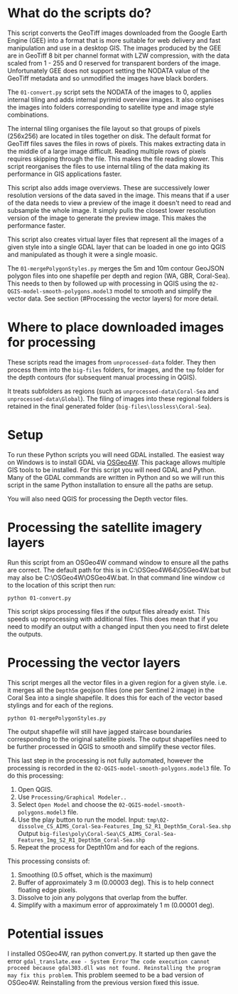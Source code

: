 # What do the scripts do?
This script converts the GeoTiff images downloaded from the Google Earth Engine (GEE) into
a format that is more suitable for web delivery and fast manipulation and use in a desktop 
GIS. 
The images produced by the GEE are in GeoTiff 8 bit per channel format with LZW compression, 
with the data scaled from 1 - 255 and 0 reserved for transparent borders of the image. 
Unfortunately GEE does not support setting the NODATA value of the GeoTiff metadata and so 
unmodified the images have black borders. 

The `01-convert.py` script sets the NODATA of the images to 0, applies internal tiling and 
adds internal pyrimid overview images. It also organises the images into folders corresponding
to satellite type and image style combinations. 

The internal tiling organises the file layout so that groups of pixels (256x256) are located in
tiles together on disk. The default format for GeoTiff files saves the files in rows of pixels.
This makes extracting data in the middle of a large image difficult. Reading multiple rows of
pixels requires skipping through the file. This makes the file reading slower. This script
reorganises the files to use internal tiling of the data making its performance in GIS applications
faster.

This script also adds image overviews. These are successively lower resolution versions of the
data saved in the image. This means that if a user of the data needs to view a preview of the
image it doesn't need to read and subsample the whole image. It simply pulls the closest lower
resolution version of the image to generate the preview image. This makes the performance faster.

This script also creates virtual layer files that represent all the images of a given style into a
single GDAL layer that can be loaded in one go into QGIS and manipulated as though it were
a single moasic.

The `01-mergePolygonStyles.py` merges the 5m and 10m contour GeoJSON polygon files into one shapefile
per depth and region (WA, GBR, Coral-Sea). This needs to then by followed up with processing in
QGIS using the `02-QGIS-model-smooth-polygons.model3` model to smooth and simplify the vector
data. See section (#Processing the vector layers) for more detail.

# Where to place downloaded images for processing
These scripts read the images from `unprocessed-data` folder. They then process them into the
`big-files` folders, for images, and the `tmp` folder for the depth contours (for subsequent
manual processing in QGIS).

It treats subfolders as regions (such as `unprocessed-data\Coral-Sea` and `unprocessed-data\Global`). 
The filing of images into these regional folders is retained in the final generated folder (`big-files\lossless\Coral-Sea`). 


# Setup
To run these Python scripts you will need GDAL installed. The easiest way on Windows is to 
install GDAL via [OSGeo4W](https://www.osgeo.org/projects/osgeo4w/). This package allows
multiple GIS tools to be installed. For this script you will need GDAL and Python. Many of
the GDAL commands are written in Python and so we will run this script in the same Python
installation to ensure all the paths are setup. 

You will also need QGIS for processing the Depth vector files.

# Processing the satellite imagery layers
 
Run this script from an OSGeo4W command window to ensure all the paths are correct.
The default path for this is in C:\OSGeo4W64\OSGeo4W.bat but may also be C:\OSGeo4W\OSGeo4W.bat.
In that command line window `cd` to the location of this script then run:
```
python 01-convert.py
```
This script skips processing files if the output files already exist. This speeds up reprocessing
with additional files. This does mean that if you need to modify an output with a changed input
then you need to first delete the outputs.

# Processing the vector layers
This script merges all the vector files in a given region for a given style. i.e. it merges
all the `Depth5m` geojson files (one per Sentinel 2 image) in the Coral Sea into a single 
shapefile. It does this for each of the vector based stylings and for each of the regions.
```
python 01-mergePolygonStyles.py
```
The output shapefile will still have jagged staircase boundaries corresponding to the original
satellite pixels. The output shapefiles need to be further processed in QGIS to smooth and
simplify these vector files.

This last step in the processing is not fully automated, however the processing is recorded in
the `02-QGIS-model-smooth-polygons.model3` file. To do this processing:
1. Open QGIS.
2. Use `Processing/Graphical Modeler..`
3. Select `Open Model` and choose the `02-QGIS-model-smooth-polygons.model3` file.
4. Use the play button to run the model. 
Input: `tmp\02-dissolve_CS_AIMS_Coral-Sea-Features_Img_S2_R1_Depth5m_Coral-Sea.shp` 
Output `big-files\poly\Coral-Sea\CS_AIMS_Coral-Sea-Features_Img_S2_R1_Depth5m_Coral-Sea.shp`
5. Repeat the process for Depth10m and for each of the regions.

This processing consists of:
1. Smoothing (0.5 offset, which is the maximum)
2. Buffer of approximately 3 m (0.00003 deg). This is to help connect floating edge pixels.
3. Dissolve to join any polygons that overlap from the buffer.
4. Simplify with a maximum error of approximately 1 m (0.00001 deg).


# Potential issues
I installed OSGeo4W, ran python convert.py. It started up then gave the error 
`gdal_translate.exe - System Error`
`The code execution cannot proceed because gdal303.dll was not found. Reinstalling the program may fix this problem`.
This problem seemed to be a bad version of OSGeo4W. Reinstalling from the previous
version fixed this issue.
